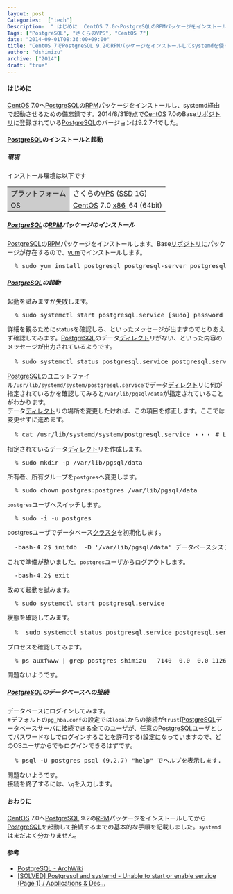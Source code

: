 ```yaml
---
layout: post
Categories:  ["tech"]
Description:  " はじめに  CentOS 7.0へPostgreSQLのRPMパッケージをインストールし、systemd経由で起動させるための備忘録です。2014/8/31時点でCentOS 7.0のBaseリポジトリに登録されているPostgreSQL"
Tags: ["PostgreSQL", "さくらのVPS", "CentOS 7"]
date: "2014-09-01T08:36:00+09:00"
title: "CentOS 7でPostgreSQL 9.2のRPMパッケージをインストールしてsystemdを使って起動する"
author: "dshimizu"
archive: ["2014"]
draft: "true"
---
```


<body>
<h4>はじめに</h4>
<p><a class="keyword" href="http://d.hatena.ne.jp/keyword/CentOS">CentOS</a> 7.0へ<a class="keyword" href="http://d.hatena.ne.jp/keyword/PostgreSQL">PostgreSQL</a>の<a class="keyword" href="http://d.hatena.ne.jp/keyword/RPM">RPM</a>パッケージをインストールし、systemd経由で起動させるための備忘録です。2014/8/31時点で<a class="keyword" href="http://d.hatena.ne.jp/keyword/CentOS">CentOS</a> 7.0のBase<a class="keyword" href="http://d.hatena.ne.jp/keyword/%A5%EA%A5%DD%A5%B8%A5%C8%A5%EA">リポジトリ</a>に登録されている<a class="keyword" href="http://d.hatena.ne.jp/keyword/PostgreSQL">PostgreSQL</a>のバージョンは9.2.7-1でした。 </p> <a name="more"></a> <h4>
<a class="keyword" href="http://d.hatena.ne.jp/keyword/PostgreSQL">PostgreSQL</a>のインストールと起動</h4>
<h5>環境</h5>
<p>インストール環境は以下です </p>
<table>
<tr>  <td bgcolor="#cccccc">プラットフォーム</td>  <td>さくらの<a class="keyword" href="http://d.hatena.ne.jp/keyword/VPS">VPS</a> (<a class="keyword" href="http://d.hatena.ne.jp/keyword/SSD">SSD</a> 1G)</td>
</tr>
<tr>  <td bgcolor="#cccccc">OS</td>  <td>
<a class="keyword" href="http://d.hatena.ne.jp/keyword/CentOS">CentOS</a> 7.0 <a class="keyword" href="http://d.hatena.ne.jp/keyword/x86">x86</a>_64 (64bit)</td>
</tr>
</table> <h5>
<a class="keyword" href="http://d.hatena.ne.jp/keyword/PostgreSQL">PostgreSQL</a>の<a class="keyword" href="http://d.hatena.ne.jp/keyword/RPM">RPM</a>パッケージのインストール</h5>
<p><a class="keyword" href="http://d.hatena.ne.jp/keyword/PostgreSQL">PostgreSQL</a>の<a class="keyword" href="http://d.hatena.ne.jp/keyword/RPM">RPM</a>パッケージをインストールします。Base<a class="keyword" href="http://d.hatena.ne.jp/keyword/%A5%EA%A5%DD%A5%B8%A5%C8%A5%EA">リポジトリ</a>にパッケージが存在するので、<a class="keyword" href="http://d.hatena.ne.jp/keyword/yum">yum</a>でインストールします。 </p>
<pre class="terminal">  % sudo yum install postgresql postgresql-server postgresql-libs postgresql-devel postgresql-contrib  </pre> <h5>
<a class="keyword" href="http://d.hatena.ne.jp/keyword/PostgreSQL">PostgreSQL</a>の起動</h5>
<p>起動を試みますが失敗します。 </p>
<pre class="terminal">  % sudo systemctl start postgresql.service [sudo] password for shimizu: Job for postgresql.service failed. See 'systemctl status postgresql.service' and 'journalctl -xn' for details.  </pre> <p>詳細を観るためにstatusを確認しろ、といったメッセージが出ますのでとりあえず確認してみます。<a class="keyword" href="http://d.hatena.ne.jp/keyword/PostgreSQL">PostgreSQL</a>のデータ<a class="keyword" href="http://d.hatena.ne.jp/keyword/%A5%C7%A5%A3%A5%EC%A5%AF%A5%C8">ディレクト</a>リがない、といった内容のメッセージが出力されているようです。 </p>
<pre class="terminal">  % sudo systemctl status postgresql.service postgresql.service - PostgreSQL database server    Loaded: loaded (/usr/lib/systemd/system/postgresql.service; disabled)    Active: failed (Result: exit-code) since 日 2014-08-31 21:36:51 JST; 16s ago   Process: 6571 ExecStartPre=/usr/bin/postgresql-check-db-dir ${PGDATA} (code=exited, status=1/FAILURE)  </pre> <p><a class="keyword" href="http://d.hatena.ne.jp/keyword/PostgreSQL">PostgreSQL</a>のユニットファイル<code>/usr/lib/systemd/system/postgresql.service</code>でデータ<a class="keyword" href="http://d.hatena.ne.jp/keyword/%A5%C7%A5%A3%A5%EC%A5%AF%A5%C8">ディレクト</a>リに何が指定されているかを確認してみると<code>/var/lib/pgsql/data</code>が指定されていることがわかります。<br>データ<a class="keyword" href="http://d.hatena.ne.jp/keyword/%A5%C7%A5%A3%A5%EC%A5%AF%A5%C8">ディレクト</a>リの場所を変更したければ、この項目を修正します。ここでは変更せずに進めます。 </p>
<pre class="terminal">  % cat /usr/lib/systemd/system/postgresql.service ・・・ # Location of database directory Environment=PGDATA=/var/lib/pgsql/data ・・・  </pre> <p>指定されているデータ<a class="keyword" href="http://d.hatena.ne.jp/keyword/%A5%C7%A5%A3%A5%EC%A5%AF%A5%C8">ディレクト</a>リを作成します。 </p>
<pre class="terminal">  % sudo mkdir -p /var/lib/pgsql/data  </pre> <p>所有者、所有グループを<code>postgres</code>へ変更します。 </p>
<pre class="terminal">  % sudo chown postgres:postgres /var/lib/pgsql/data  </pre> <p><code>postgres</code>ユーザへスイッチします。 </p>
<pre class="terminal">  % sudo -i -u postgres  </pre> <p>postgresユーザでデータベース<a class="keyword" href="http://d.hatena.ne.jp/keyword/%A5%AF%A5%E9%A5%B9%A5%BF">クラスタ</a>を初期化します。 </p>
<pre class="terminal">  -bash-4.2$ initdb  -D '/var/lib/pgsql/data' データベースシステム内のファイルの所有者は"postgres"ユーザでした。 このユーザがサーバプロセスを所有しなければなりません。  データベースクラスタはロケール"ja_JP.UTF-8"で初期化されます。 したがってデフォルトのデータベース符号化方式はUTF8に設定されました。 initdb: ロケール"ja_JP.UTF-8"用の適切なテキスト検索設定が見つかりません デフォルトのテキスト検索設定はsimpleに設定されました。  ディレクトリ/var/lib/pgsql/dataの権限を設定しています ... ok サブディレクトリを作成しています ... ok デフォルトのmax_connectionsを選択しています ... 100 デフォルトの shared_buffers を選択しています ... 32MB 設定ファイルを作成しています ... ok /var/lib/pgsql/data/base/1にtemplate1データベースを作成しています ... ok pg_authidを初期化しています ... ok 依存関係を初期化しています ... ok システムビューを作成しています ... ok システムオブジェクトの定義をロードしています ... ok 照合順序を作成しています ... ok 変換を作成しています ... ok ディレクトリを作成しています ... ok 組み込みオブジェクトに権限を設定しています ... ok 情報スキーマを作成しています ... ok PL/pgSQL サーバサイド言語をロードしています ... ok template1データベースをバキュームしています ... ok template1からtemplate0へコピーしています ... ok template1からpostgresへコピーしています ... ok  警告: ローカル接続向けに"trust"認証が有効です。 pg_hba.confを編集する、もしくは、次回initdbを実行する時に-Aオプショ ン、または、--auth-localおよび--auth-hostを使用することで変更するこ とができます。  成功しました。以下を使用してデータベースサーバを起動することができます。      postmaster -D /var/lib/pgsql/data または     pg_ctl -D /var/lib/pgsql/data -l logfile start   </pre> <p>これで準備が整いました。<code>postgres</code>ユーザからログアウトします。 </p>
<pre class="terminal">  -bash-4.2$ exit  </pre> <p>改めて起動を試みます。 </p>
<pre class="terminal">  % sudo systemctl start postgresql.service  </pre> <p>状態を確認してみます。 </p>
<pre class="terminal">  %  sudo systemctl status postgresql.service postgresql.service - PostgreSQL database server    Loaded: loaded (/usr/lib/systemd/system/postgresql.service; disabled)    Active: active (running) since 日 2014-08-31 22:07:22 JST; 20s ago   Process: 7027 ExecStart=/usr/bin/pg_ctl start -D ${PGDATA} -s -o -p ${PGPORT} -w -t 300 (code=exited, status=0/SUCCESS)   Process: 7021 ExecStartPre=/usr/bin/postgresql-check-db-dir ${PGDATA} (code=exited, status=0/SUCCESS)  Main PID: 7031 (postgres)    CGroup: /system.slice/postgresql.service            ├─7031 /usr/bin/postgres -D /var/lib/pgsql/data -p 5432            ├─7032 postgres: logger process            ├─7034 postgres: checkpointer process            ├─7035 postgres: writer process            ├─7036 postgres: wal writer process            ├─7037 postgres: autovacuum launcher process            └─7038 postgres: stats collector process   8月 31 22:07:22 www4242gi.sakura.ne.jp systemd[1]: Started PostgreSQL database server.  </pre> <p>プロセスを確認してみます。 </p>
<pre class="terminal">  % ps auxfwww | grep postgres shimizu   7140  0.0  0.0 112656   988 pts/0    S+   22:47   0:00              \_ grep --color=auto postgres postgres  7031  0.0  0.5 233264  9464 ?        S    22:07   0:00 /usr/bin/postgres -D /var/lib/pgsql/data -p 5432 postgres  7032  0.0  0.0 193012  1460 ?        Ss   22:07   0:00  \_ postgres: logger process postgres  7034  0.0  0.0 233264  1668 ?        Ss   22:07   0:00  \_ postgres: checkpointer process postgres  7035  0.0  0.1 233264  1940 ?        Ss   22:07   0:00  \_ postgres: writer process postgres  7036  0.0  0.0 233264  1444 ?        Ss   22:07   0:00  \_ postgres: wal writer process postgres  7037  0.0  0.1 234088  2932 ?        Ss   22:07   0:00  \_ postgres: autovacuum launcher process postgres  7038  0.0  0.0 193008  1672 ?        Ss   22:07   0:00  \_ postgres: stats collector process  
</pre>
<p>問題ないようです。 </p>
<h5>
<a class="keyword" href="http://d.hatena.ne.jp/keyword/PostgreSQL">PostgreSQL</a>のデータベースへの接続</h5>
<p>データベースにログインしてみます。<br>※デフォルトの<code>pg_hba.conf</code>の設定では<code>local</code>からの接続が<code>trust</code>(<a class="keyword" href="http://d.hatena.ne.jp/keyword/PostgreSQL">PostgreSQL</a>データベースサーバに接続できる全てのユーザが、任意の<a class="keyword" href="http://d.hatena.ne.jp/keyword/PostgreSQL">PostgreSQL</a>ユーザとしてパスワードなしでログインすることを許可する)設定になっていますので、どのOSユーザからでもログインできるはずです。 </p>
<pre class="terminal">  % psql -U postgres psql (9.2.7) "help" でヘルプを表示します.  postgres=#  
</pre>
<p>問題ないようです。<br>接続を終了するには、<code>\q</code>を入力します。 </p> <h4>おわりに</h4>
<p><a class="keyword" href="http://d.hatena.ne.jp/keyword/CentOS">CentOS</a> 7.0へ<a class="keyword" href="http://d.hatena.ne.jp/keyword/PostgreSQL">PostgreSQL</a> 9.2の<a class="keyword" href="http://d.hatena.ne.jp/keyword/RPM">RPM</a>パッケージをインストールしてから<a class="keyword" href="http://d.hatena.ne.jp/keyword/PostgreSQL">PostgreSQL</a>を起動して接続するまでの基本的な手順を記載しました。<code>systemd</code>はまだよく分かりません。 </p> <h4>参考</h4>
<ul>  <li><a href="https://wiki.archlinux.org/index.php/PostgreSQL">PostgreSQL - ArchWiki</a></li>  <li><a href="https://bbs.archlinux.org/viewtopic.php?id=149446">[SOLVED] Postgresql and systemd - Unable to start or enable service (Page 1) / Applications &amp; Des...</a></li>
</ul>
</body>

<!-- more -->



